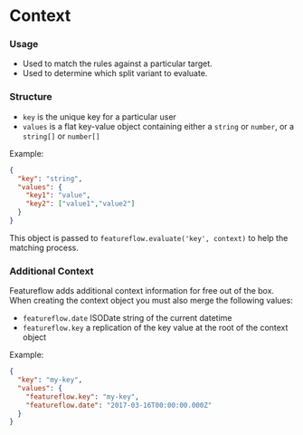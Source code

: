 # Context
### Usage
- Used to match the rules against a particular target.
- Used to determine which split variant to evaluate.

### Structure
- `key` is the unique key for a particular user
- `values` is a flat key-value object containing either a `string` or `number`, or a `string[]` or `number[]`

Example:
```json
{
  "key": "string",
  "values": {
    "key1": "value",
    "key2": ["value1","value2"]
  }
}
```

This object is passed to `featureflow.evaluate('key', context)` to help the matching process.

### Additional Context
Featureflow adds additional context information for free out of the box.
When creating the context object you must also merge the following values:
- `featureflow.date` ISODate string of the current datetime 
- `featureflow.key` a replication of the key value at the root of the context object 

Example:
```json
{
  "key": "my-key",
  "values": {
    "featureflow.key": "my-key",
    "featureflow.date": "2017-03-16T00:00:00.000Z"
  }
}
```